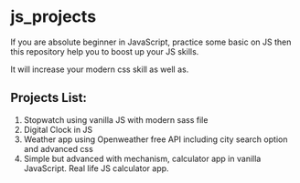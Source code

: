# js_projects
If you are absolute beginner in JavaScript, practice some basic on JS then this repository help you to boost up your JS skills.

It will increase your modern css skill as well as.

## Projects List:
1. Stopwatch using vanilla JS with modern sass file
2. Digital Clock in JS
3. Weather app using Openweather free API including city search option and advanced css
4. Simple but advanced with mechanism, calculator app in vanilla JavaScript. Real life JS calculator app.
